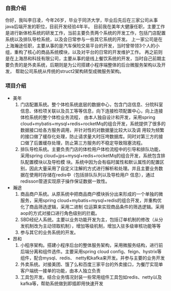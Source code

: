 ### 自我介绍
   你好，我叫李日凌，今年26岁，毕业于同济大学，毕业后先后在三家公司从事java后端开发的职位，目前开发经验4年半。
   目前我在美年大健康任职，主要工作是进行新体检系统的研发工作，当前主要负责两个系统的开发工作，包括门店配置系统以及排队导检系统，以及会日常参与一些其它系统的开发。
   上一家公司是在上海瀚途任职，主要从事的是汽车保险交易平台的开发，当时曾带领3个人的小组，重构了核心的商品系统模块，以及对平台的日常的开发维护工作。
   再之前则是在上海昂和科技有限公司，主要从事的是线上餐饮系统的开发，当时自己前期主要负责的是外卖系统，后期则是为公司搭建小程序端整体的后台微服务架构以及开发，
帮助公司系统从传统的struct2架构转型成微服务架构。

### 项目介绍
- 美年
    1. 门店配置系统。整个体检系统底层的数据中心，包含门店信息、分院科室信息、体检项关联以及员工等等信息，向下连接检项配置中心，向上连接体检系统的整个体检业务流程，
    由本人独自设计和开发，采用spring cloud+mybatis+mysql+redis+rocketMq的组合开发，系统提供了很多的数据接口给各方服务调用，并针对性的对数据量比较大以及调
    用较为频繁的接口做了缓存化处理，防止请求量大时压垮数据库。同时对第三方的接口做了后置缓存处理，防止第三方服务的不稳定导致阻塞流程。
    2. 排队导检系统。主要负责门店的体检用户体检流程中的引导和排队功能，采用spring cloud+jps+mysql+redis+rocketMq的组合开发，系统包含排队配置模块以及导检模
    块。系统中因为会有临时属性和默认属性的配置区别，因此大量采用了自定义注解的方式进行解析和处理。并且主要业务数据在使用时存储在redis中（包括排队队列以及导检用户
    信息），通过redisson管道实现原子操作保证数据一致性。
- 瀚途
    1. 商品商户系统。从原系统中把商品商户模块拆分出来形成的一个单独的微服务，采用spring cloud+mybatis+mysql+redis的组合开发，并重构优化了商品筛选逻辑，采用二进制
    位运算来实现商品条件的筛选逻辑。采用aop的方式对接口进行角色级别的拦截。
    2. SBD经纪人系统。主要以业务功能开发为主，包括订单机制的修改（从分发机制改为主动领取机制），增加等级机制，增加入驻多级审核功能等等
    3. 参与其它的业务系统的开发。  
- 昂和
    1. 小程序架构。搭建小程序后台的整体服务架构，采用微服务结构，进行前后端分离和组件选件。主要采用spring cloud config、feign、hystrix等组件，配合mysql、redis、
    netty和kafka来开发。并参与主要的业务开发
    2. 外卖系统。对接美团、饿了么和百度三家平台的外卖接口，为餐厅实现单客户端统一接单的功能，由本人独立负责
    3. 工具包开发。结合业务情况封装一些常用组件工具包如redis、netty以及kafka等，帮助系统做到即插即用快速开发